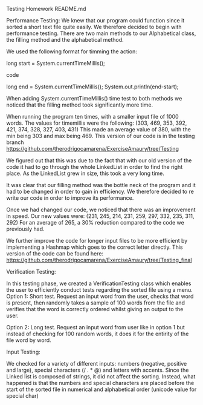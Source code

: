 Testing Homework README.md

Performance Testing:
We knew that our program could function since it sorted a short text file quite easily. We therefore decided to begin with performance testing. There are two main methods to our Alphabetical class, the filling method and the alphabetical method.

We used the following format for timming the action:

long start = System.currentTimeMillis();

code 

long end = System.currentTimeMillis();
System.out.println(end-start);


When adding System.currentTimeMillis() time test to both methods we noticed that the filling method took significantly more time.

When running the program ten times, with a smaller input file of 1000 words. The values for timemillis were the following:
(303, 469, 353, 392, 421, 374, 328, 327, 403, 431)
This made an average value of 380, with the min being 303 and max being 469. 
This version of our code is in the testing branch 
https://github.com/therodrigocamarena/ExerciseAmaury/tree/Testing

We figured out that this was due to the fact that with our old version of the code it had to go through the whole LinkedList in order to find the right place. As the 
LinkedList grew in size, this took a very long time. 
 
It was clear that our filling method was the bottle neck of the program and it had to be changed in order to gain in efficiency.
We therefore decided to re write our code in order to improve its performance.

Once we had changed our code, we noticed that there was an improvement in speed.
Our new values were:
(231, 245, 214, 231, 259, 297, 332, 235, 311, 292)
For an average of 265, a 30% reduction compared to the code we previously had. 

We further improve the code for longer input files to be more efficient by implementing a Hashmap which goes to the correct letter directly.
This version of the code can be found here:
https://github.com/therodrigocamarena/ExerciseAmaury/tree/Testing_final




Verification Testing:

In this testing phase, we created a VerificationTesting class which enables the user to efficiently conduct tests regarding the sorted file using a menu. 
Option 1: Short test. Request an input word from the user, checks that word is present, then randomly takes a sample of 100 words from the file and verifies that the word is correctly ordered whilst giving an output to the user.

Option 2: Long test. Request an input word from user like in option 1 but instead of checking for 100 random words, it does it for the entirity of the file word by word.





Input Testing:

We checked for a variety of different inputs: numbers (negative, positive and large), special characters (/ . * @) and letters with accents. 
Since the Linked list is composed of strings, it did not affect the sorting. Instead, what happened is that the numbers and special characters are placed before the start of the sorted file in numerical and alphabetical order (unicode value for special char)


